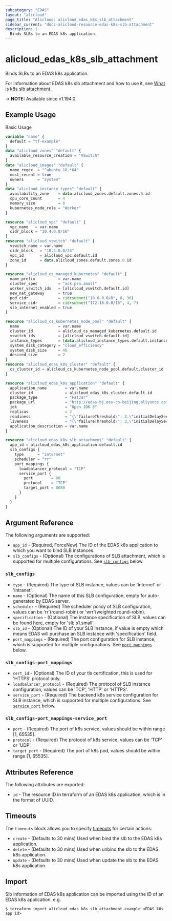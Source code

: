 ```yaml
---
subcategory: "EDAS"
layout: "alicloud"
page_title: "Alicloud: alicloud_edas_k8s_slb_attachment"
sidebar_current: "docs-alicloud-resource-edas-k8s-slb-attachment"
description: |-
  Binds SLBs to an EDAS k8s application.
---
```


# alicloud_edas_k8s_slb_attachment

Binds SLBs to an EDAS k8s application.

For information about EDAS k8s slb attachment and how to use it, see [What is k8s slb attachment](https://www.alibabacloud.com/help/en/enterprise-distributed-application-service/latest/bindk8sslb).

-> **NOTE:** Available since v1.194.0.

## Example Usage

Basic Usage

```terraform
variable "name" {
  default = "tf-example"
}
data "alicloud_zones" "default" {
  available_resource_creation = "VSwitch"
}
data "alicloud_images" "default" {
  name_regex  = "^ubuntu_18.*64"
  most_recent = true
  owners      = "system"
}
data "alicloud_instance_types" "default" {
  availability_zone    = data.alicloud_zones.default.zones.0.id
  cpu_core_count       = 4
  memory_size          = 8
  kubernetes_node_role = "Worker"
}

resource "alicloud_vpc" "default" {
  vpc_name   = var.name
  cidr_block = "10.4.0.0/16"
}
resource "alicloud_vswitch" "default" {
  vswitch_name = var.name
  cidr_block   = "10.4.0.0/24"
  vpc_id       = alicloud_vpc.default.id
  zone_id      = data.alicloud_zones.default.zones.0.id
}

resource "alicloud_cs_managed_kubernetes" "default" {
  name_prefix          = var.name
  cluster_spec         = "ack.pro.small"
  worker_vswitch_ids   = [alicloud_vswitch.default.id]
  new_nat_gateway      = true
  pod_cidr             = cidrsubnet("10.0.0.0/8", 8, 36)
  service_cidr         = cidrsubnet("172.16.0.0/16", 4, 7)
  slb_internet_enabled = true
}

resource "alicloud_cs_kubernetes_node_pool" "default" {
  name                 = var.name
  cluster_id           = alicloud_cs_managed_kubernetes.default.id
  vswitch_ids          = [alicloud_vswitch.default.id]
  instance_types       = [data.alicloud_instance_types.default.instance_types.0.id]
  system_disk_category = "cloud_efficiency"
  system_disk_size     = 40
  desired_size         = 2
}
resource "alicloud_edas_k8s_cluster" "default" {
  cs_cluster_id = alicloud_cs_kubernetes_node_pool.default.cluster_id
}

resource "alicloud_edas_k8s_application" "default" {
  application_name        = var.name
  cluster_id              = alicloud_edas_k8s_cluster.default.id
  package_type            = "FatJar"
  package_url             = "http://edas-bj.oss-cn-beijing.aliyuncs.com/prod/demo/SPRING_CLOUD_PROVIDER.jar"
  jdk                     = "Open JDK 8"
  replicas                = 2
  readiness               = "{\"failureThreshold\": 3,\"initialDelaySeconds\": 5,\"successThreshold\": 1,\"timeoutSeconds\": 1,\"tcpSocket\":{\"port\":18081}}"
  liveness                = "{\"failureThreshold\": 3,\"initialDelaySeconds\": 5,\"successThreshold\": 1,\"timeoutSeconds\": 1,\"tcpSocket\":{\"port\":18081}}"
  application_descriotion = var.name
}

resource "alicloud_edas_k8s_slb_attachment" "default" {
  app_id = alicloud_edas_k8s_application.default.id
  slb_configs {
    type      = "internet"
    scheduler = "rr"
    port_mappings {
      loadbalancer_protocol = "TCP"
      service_port {
        port        = 80
        protocol    = "TCP"
        target_port = 8080
      }
    }
  }
}
```

## Argument Reference

The following arguments are supported:
* `app_id` - (Required, ForceNew) The ID of the EDAS k8s application to which you want to bind SLB instances.
* `slb_configs` - (Optional) The configurations of SLB attachment, which is supported for multiple configurations. See [`slb_configs`](#slb_configs) below.


### `slb_configs`

* `type` - (Required) The type of SLB instance, values can be 'internet' or 'intranet'.
* `name` - (Optional) The name of this SLB configuration, empty for auto-generated by EDAS server.
* `scheduler` - (Required) The scheduler policy of SLB configuration, values can be 'rr'(round-robin) or 'wrr'(weighted round-robin).
* `specification` - (Optional) The instance specification of SLB, values can be found [here](https://www.alibabacloud.com/help/en/server-load-balancer/latest/createloadbalancer-2#t4182.html), empty for 'slb.s1.small'.
* `slb_id` - (Optional) The ID of your SLB instance, if value is empty which means EDAS will purchase an SLB instance with 'specification' field.
* `port_mappings` - (Required) The port configuration for SLB instance, which is supported for multiple configurations. See [`port_mappings`](#slb_configs-port_mappings) below.

### `slb_configs-port_mappings`

* `cert_id` - (Optional) The ID of your tls certification, this is used for 'HTTPS' protocol only.
* `loadbalancer_protocol` - (Required) The protocol of SLB instance configuration, values can be 'TCP', 'HTTP' or 'HTTPS'.
* `service_port` - (Required) The backend k8s service configuration for SLB instance, which is supported for multiple configurations. See [`service_port`](#slb_configs-port_mappings-service_port) below.

### `slb_configs-port_mappings-service_port`

* `port` - (Required) The port of k8s service, values should be within range [1, 65535].
* `protocol` - (Required) The protocol of k8s service, values can be 'TCP' or 'UDP'.
* `target_port` - (Required) The port of k8s pod, values should be within range [1, 65535].

## Attributes Reference
The following attributes are exported:

* `id` - The resource ID in terraform of an EDAS k8s application, which is in the format of UUID.

## Timeouts

The `timeouts` block allows you to specify [timeouts](https://www.terraform.io/docs/configuration-0-11/resources.html#timeouts) for certain actions:

* `create` - (Defaults to 30 mins) Used when bind the slb to the EDAS k8s application.
* `delete` - (Defaults to 30 mins) Used when unbind the slb to the EDAS k8s application.
* `update` - (Defaults to 30 mins) Used when update the slb to the EDAS k8s application.

## Import

Slb information of EDAS k8s application can be imported using the ID of an EDAS k8s application. e.g.

```shell
$ terraform import alicloud_edas_k8s_slb_attachment.example <EDAS k8s app id>
```